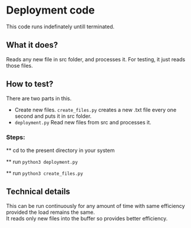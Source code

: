 # Deployment code
This code runs indefinately untill terminated.  
## What it does?
Reads any new file in src folder, and processes it. For testing, it just reads those files.
## How to test?
There are two parts in this. 
* Create new files. `create_files.py` creates a new .txt file every one second and puts it in src folder.
* `deployment.py` Read new files from src and processes it.

### Steps:
** cd to the present directory in your system  

** run `python3 deployment.py`  

** run `python3 create_files.py`

## Technical details
This can be run continuously for any amount of time with same efficiency provided the load remains the same.  
It reads only new files into the buffer so provides better efficiency.
